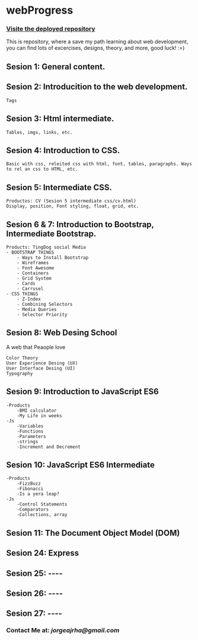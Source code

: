 # webProgress 
### [Visite the deployed repository](https://rychy248.github.io/webProgress/index.html)

This is repository, where a save my path learning about web development, you can find lots of excercises, designs, theory, and more, good luck! :=)


## **Sesion 1:** General content.

## **Sesion 2:** Introducition to the web development.

    Tags

## **Sesion 3:** Html intermediate.

    Tables, imgs, links, etc.

## **Sesion 4:** Introduction to CSS.

    Basic with css, releited css with html, font, tables, paragraphs. Ways to rel an css to HTML, etc.

## **Sesion 5:** Intermediate CSS.

    Productos: CV (Sesion 5 intermediate css/cv.html)
    Display, position, Font styling, float, grid, etc.

## **Sesion 6 & 7:** Introduction to Bootstrap, Intermediate Bootstrap.

    Products: TingDog social Media
    - BOOTSTRAP THINGS
        - Ways to Install Bootstrap
        - Wireframes
        - Font Awesome
        - Containers
        - Grid System
        - Cards
        - Carrusel
    - CSS THINGS
        - Z-Index
        - Combining Selectors
        - Media Queries
        - Selector Priority
    
## **Sesion 8:** Web Desing School
A web that Peaople love
    
    Color Theory
    User Experience Desing (UX)
    User Interface Desing (UI)
    Typography

## **Sesion 9:** Introduction to JavaScript ES6
    -Products
        -BMI calculator
        -My Life in weeks
    -Js
        -Variables
        -Functions
        -Parameters
        -strings
        -Increment and Decrement

## **Sesion 10:** JavaScript ES6 Intermediate
    -Products
        -FizzBuzz
        -Fibonacci
        -Is a yera leap?
    -Js
        -Control Statements
        -Comparators
        -Collections, array

## **Sesion 11:** The Document Object Model (DOM)

## **Sesion 24:** Express

## **Sesion 25:** ----

## **Sesion 26:** ----

## **Sesion 27:** ----

### **Contact Me at: _jorgeajrha@gmail.com_**
